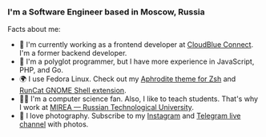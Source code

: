 ### I'm a Software Engineer based in Moscow, Russia

Facts about me:
- 🏢 I'm currently working as a frontend developer at [CloudBlue Connect](https://github.com/cloudblue). I'm a former backend developer.
- 👅 I'm a polyglot programmer, but I have more experience in JavaScript, PHP, and Go. 
- 🌍 I use Fedora Linux. Check out my [Aphrodite theme for Zsh](https://github.com/win0err/aphrodite-terminal-theme) and [RunCat GNOME Shell extension](https://github.com/win0err/gnome-runcat).
- 👨‍🎓 I'm a computer science fan. Also, I like to teach students. That's why I work at [MIREA — ­Russian Technological University](https://english.mirea.ru/).
- 📸 I love photography. Subscribe to my [Instagram](https://instagram.com/win0err) and [Telegram live channel](https://t.me/kolesnikovlive) with photos.